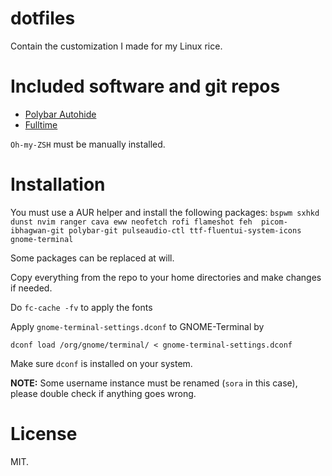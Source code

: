 # dotfiles
Contain the customization I made for my Linux rice.

# Included software and git repos
- [Polybar Autohide](https://github.com/arkeane/polybar_autohide)
- [Fulltime](https://github.com/skyventuree/fulltime)

`Oh-my-ZSH` must be manually installed.

# Installation
You must use a AUR helper and install the following packages:
``bspwm sxhkd dunst nvim ranger cava eww neofetch rofi flameshot feh  picom-ibhagwan-git polybar-git pulseaudio-ctl ttf-fluentui-system-icons gnome-terminal``

Some packages can be replaced at will.

Copy everything from the repo to your home directories and make changes if needed.

Do `fc-cache -fv` to apply the fonts

Apply `gnome-terminal-settings.dconf` to GNOME-Terminal by
```
dconf load /org/gnome/terminal/ < gnome-terminal-settings.dconf
```
Make sure `dconf` is installed on your system.

**NOTE:** Some username instance must be renamed (`sora` in this case), please double check if anything goes wrong.

# License
MIT.
